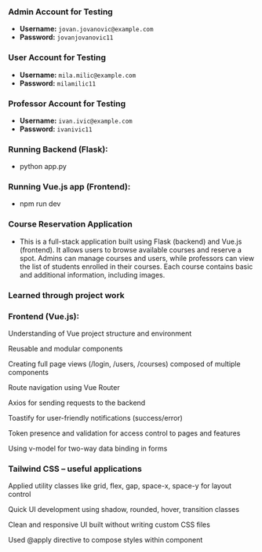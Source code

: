 ### Admin Account for Testing

- **Username:** `jovan.jovanovic@example.com`
- **Password:** `jovanjovanovic11`

### User Account for Testing

- **Username:** `mila.milic@example.com`
- **Password:** `milamilic11`

### Professor Account for Testing

- **Username:** `ivan.ivic@example.com`
- **Password:** `ivanivic11`


### Running Backend (Flask):
- python app.py

### Running  Vue.js app (Frontend):
- npm run dev

### Course Reservation Application 
- This is a full-stack application built using Flask (backend) and Vue.js (frontend). It allows users to browse available courses and reserve a spot. Admins can manage courses and users, while professors can view the list of students enrolled in their courses. Each course contains basic and additional information, including images.
  
### Learned through project work
### Frontend (Vue.js):

Understanding of Vue project structure and environment

Reusable and modular components

Creating full page views (/login, /users, /courses) composed of multiple components

Route navigation using Vue Router

Axios for sending requests to the backend

Toastify for user-friendly notifications (success/error)

Token presence and validation for access control to pages and features

Using v-model for two-way data binding in forms

### Tailwind CSS – useful applications

Applied utility classes like grid, flex, gap, space-x, space-y for layout control

Quick UI development using shadow, rounded, hover, transition classes

Clean and responsive UI built without writing custom CSS files

Used @apply directive to compose styles within component <style> blocks

Incorporated pre-built Tailwind components, including file upload forms for images

### Backend functionality and technology

Implemented JWT authentication using Flask-JWT-Extended

Routes protected by decorators that check:

 - If the user is authenticated

 - If the user has the correct role (e.g., only admins can access admin routes)

Custom guard functions used to:

 - Check if a course has expired → hide it from users

 - Check if course seats are full → prevent further reservations

Prevent a user from reserving the same course more than once (with appropriate HTTP status codes). The database has a unique constraint on user ID and course ID pairs to prevent duplicates.

Routes organized via Blueprints (e.g., users, courses, reservations)

Role-based route grouping (admin, professor, student)

Use of URL and query parameters for flexible filtering and access

### Database – MariaDB

The database schema includes all necessary relations between users, courses, and reservations

Constraints such as foreign key, unique, and not null ensure data integrity

###  Design
I personally created the UI/UX design for this project using Figma. You can explore the design prototypes and layouts here:
- https://www.figma.com/design/lj9NpxwlBdyBu8ZFl2oA3m/Untitled?node-id=0-1&p=f&t=AOxtfI94z72n4Gzc-0

